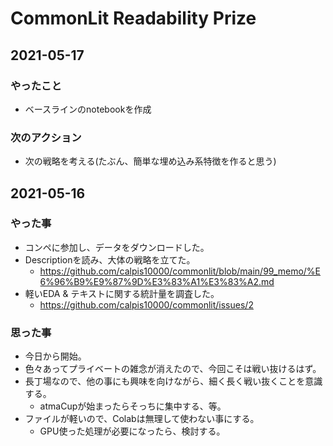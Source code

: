 # CommonLit Readability Prize

## 2021-05-17
### やったこと
- ベースラインのnotebookを作成

### 次のアクション
- 次の戦略を考える(たぶん、簡単な埋め込み系特徴を作ると思う)

## 2021-05-16
### やった事
- コンペに参加し、データをダウンロードした。
- Descriptionを読み、大体の戦略を立てた。
  - https://github.com/calpis10000/commonlit/blob/main/99_memo/%E6%96%B9%E9%87%9D%E3%83%A1%E3%83%A2.md
- 軽いEDA & テキストに関する統計量を調査した。
  - https://github.com/calpis10000/commonlit/issues/2

### 思った事
- 今日から開始。
- 色々あってプライベートの雑念が消えたので、今回こそは戦い抜けるはず。
- 長丁場なので、他の事にも興味を向けながら、細く長く戦い抜くことを意識する。
  - atmaCupが始まったらそっちに集中する、等。
- ファイルが軽いので、Colabは無理して使わない事にする。
  - GPU使った処理が必要になったら、検討する。


